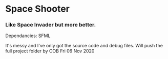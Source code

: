 # Space Shooter
### Like Space Invader but more better. 

Dependancies: SFML

It's messy and I've only got the source code and debug files. Will push the full project folder by COB Fri 06 Nov 2020
